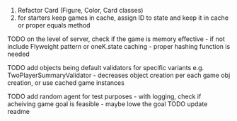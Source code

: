 1. Refactor Card (Figure, Color, Card classes)
1. for starters keep games in cache, assign ID to state and keep it in cache or proper equals method

TODO on the level of server, check if the game is memory effective - if not include Flyweight pattern or oneK.state caching - proper hashing function is needed

TODO add objects being default validators for specific variants e.g. TwoPlayerSummaryValidator - decreases object creation per each game obj creation, or use cached game instances

TODO add random agent for test purposes - with logging, check if acheiving game goal is feasible - maybe lowe the goal
TODO update readme